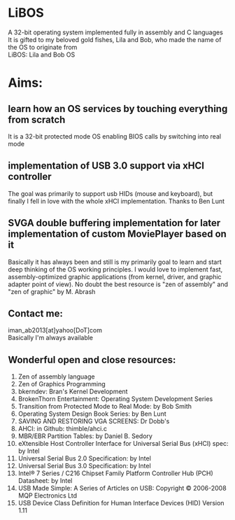 # LiBOS
A 32-bit operating system implemented fully in assembly and C languages<br/>
It is gifted to my beloved gold fishes, Lila and Bob, who made the name of the OS to originate from<br/>
LiBOS: Lila and Bob OS

# Aims:
## learn how an OS services by touching everything from scratch
It is a 32-bit protected mode OS enabling BIOS calls by switching into real mode
## implementation of USB 3.0 support via xHCI controller
The goal was primarily to support usb HIDs (mouse and keyboard), but finally I fell in love with the whole xHCI implementation.
 Thanks to Ben Lunt
## SVGA double buffering implementation for later implementation of custom MoviePlayer based on it
Basically it has always been and still is my primarily goal to learn and start deep thinking of the OS working principles. 
I would love to implement fast, assembly-optimized graphic applications (from kernel, driver, and graphic adapter point of view). No doubt the best resource is "zen of assembly" and "zen of graphic" by M. Abrash
## Contact me:
iman_ab2013[at]yahoo[DoT]com<br/>Basically I'm always available
## Wonderful open and close resources:
1. Zen of assembly language<br/>
2. Zen of Graphics Programming<br/>
3. bkerndev: Bran's Kernel Development<br/>
4. BrokenThorn Entertainment: Operating System Development Series<br/>
5. Transition from Protected Mode to Real Mode: by Bob Smith<br/>
6. Operating System Design Book Series: by Ben Lunt<br/>
7. SAVING AND RESTORING VGA SCREENS: Dr Dobb's<br/>
8. AHCI: in Github: thimble/ahci.c<br/>
9. MBR/EBR Partition Tables: by Daniel B. Sedory<br/>
10. eXtensible Host Controller Interface for Universal Serial Bus (xHCI) spec: by Intel<br/>
11. Universal Serial Bus 2.0 Specification: by Intel<br/>
12. Universal Serial Bus 3.0 Specification: by Intel<br/>
13. Intel® 7 Series / C216 Chipset Family Platform Controller Hub (PCH) Datasheet: by Intel<br/>
14. USB Made Simple: A Series of Articles on USB: Copyright © 2006-2008 MQP Electronics Ltd<br/>
15. USB Device Class Definition for Human Interface Devices (HID) Version 1.11<br/>
